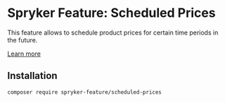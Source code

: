 # Spryker Feature: Scheduled Prices

This feature allows to schedule product prices for certain time periods in the future.

[Learn more](https://docs.spryker.com/docs/pbc/all/price-management/202307.0/base-shop/scheduled-prices-feature-overview.html)

## Installation

```
composer require spryker-feature/scheduled-prices
```

